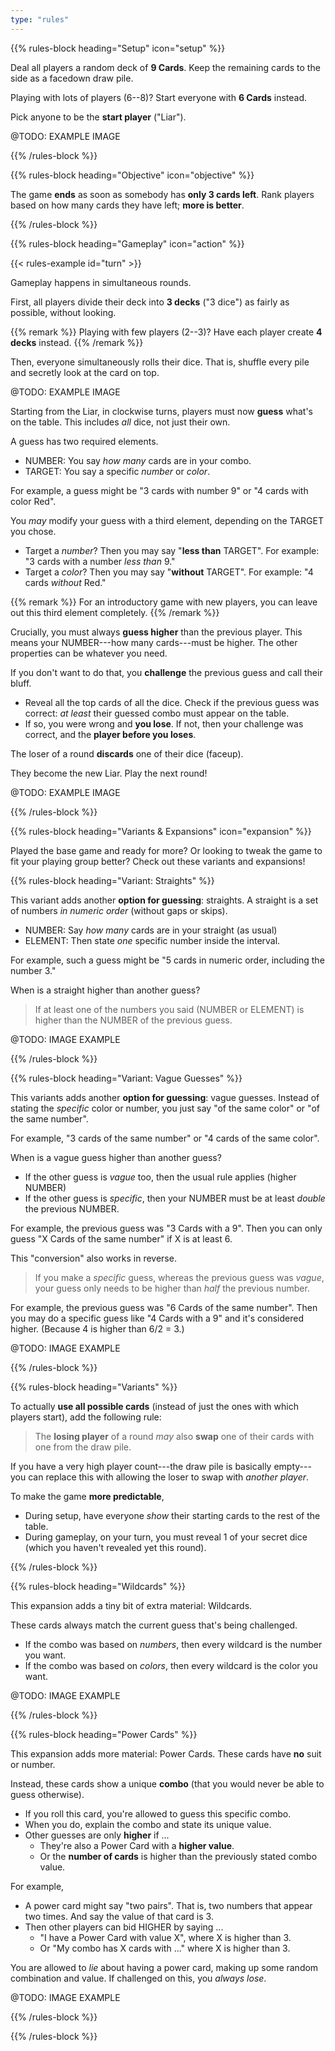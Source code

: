 ```yaml
---
type: "rules"
---
```


{{% rules-block heading="Setup" icon="setup" %}}

Deal all players a random deck of **9 Cards**. Keep the remaining cards to the side as a facedown draw pile.

Playing with lots of players (6--8)? Start everyone with **6 Cards** instead.

Pick anyone to be the **start player** ("Liar").

@TODO: EXAMPLE IMAGE

{{% /rules-block %}}

{{% rules-block heading="Objective" icon="objective" %}}

The game **ends** as soon as somebody has **only 3 cards left**. Rank players based on how many cards they have left; **more is better**.

{{% /rules-block %}}

{{% rules-block heading="Gameplay" icon="action" %}}

{{< rules-example id="turn" >}}

Gameplay happens in simultaneous rounds.

First, all players divide their deck into **3 decks** ("3 dice") as fairly as possible, without looking. 

{{% remark %}}
Playing with few players (2--3)? Have each player create **4 decks** instead.
{{% /remark %}}

Then, everyone simultaneously rolls their dice. That is, shuffle every pile and secretly look at the card on top.

@TODO: EXAMPLE IMAGE

Starting from the Liar, in clockwise turns, players must now **guess** what's on the table. This includes _all_ dice, not just their own.

A guess has two required elements.

* NUMBER: You say _how many_ cards are in your combo.
* TARGET: You say a specific _number_ or _color_.

For example, a guess might be "3 cards with number 9" or "4 cards with color Red".

You _may_ modify your guess with a third element, depending on the TARGET you chose.

* Target a _number_? Then you may say "**less than** TARGET". For example: "3 cards with a number _less than_ 9."
* Target a _color_? Then you may say "**without** TARGET". For example: "4 cards _without_ Red."

{{% remark %}}
For an introductory game with new players, you can leave out this third element completely.
{{% /remark %}}

Crucially, you must always **guess higher** than the previous player. This means your NUMBER---how many cards---must be higher. The other properties can be whatever you need.

If you don't want to do that, you **challenge** the previous guess and call their bluff.
* Reveal all the top cards of all the dice. Check if the previous guess was correct: _at least_ their guessed combo must appear on the table.
* If so, you were wrong and **you lose**. If not, then your challenge was correct, and the **player before you loses**. 

The loser of a round **discards** one of their dice (faceup).

They become the new Liar. Play the next round!

@TODO: EXAMPLE IMAGE

{{% /rules-block %}}

{{% rules-block heading="Variants & Expansions" icon="expansion" %}}

Played the base game and ready for more? Or looking to tweak the game to fit your playing group better? Check out these variants and expansions!

{{% rules-block heading="Variant: Straights" %}}

This variant adds another **option for guessing**: straights. A straight is a set of numbers _in numeric order_ (without gaps or skips).

* NUMBER: Say _how many_ cards are in your straight (as usual)
* ELEMENT: Then state _one_ specific number inside the interval.

For example, such a guess might be "5 cards in numeric order, including the number 3."

When is a straight higher than another guess? 

> If at least one of the numbers you said (NUMBER or ELEMENT) is higher than the NUMBER of the previous guess.

@TODO: IMAGE EXAMPLE

{{% /rules-block %}}

{{% rules-block heading="Variant: Vague Guesses" %}}

This variants adds another **option for guessing**: vague guesses. Instead of stating the _specific_ color or number, you just say "of the same color" or "of the same number".

For example, "3 cards of the same number" or "4 cards of the same color".

When is a vague guess higher than another guess? 

* If the other guess is _vague_ too, then the usual rule applies (higher NUMBER)
* If the other guess is _specific_, then your NUMBER must be at least _double_ the previous NUMBER.

For example, the previous guess was "3 Cards with a 9". Then you can only guess "X Cards of the same number" if X is at least 6.

This "conversion" also works in reverse. 

> If you make a _specific_ guess, whereas the previous guess was _vague_, your guess only needs to be higher than _half_ the previous number.

For example, the previous guess was "6 Cards of the same number". Then you may do a specific guess like "4 Cards with a 9" and it's considered higher. (Because 4 is higher than 6/2 = 3.)

@TODO: IMAGE EXAMPLE

{{% /rules-block %}}

{{% rules-block heading="Variants" %}}

To actually **use all possible cards** (instead of just the ones with which players start), add the following rule:

> The **losing player** of a round _may_ also **swap** one of their cards with one from the draw pile. 

If you have a very high player count---the draw pile is basically empty---you can replace this with allowing the loser to swap with _another player_.

To make the game **more predictable**, 
* During setup, have everyone _show_ their starting cards to the rest of the table.
* During gameplay, on your turn, you must reveal 1 of your secret dice (which you haven't revealed yet this round).

{{% /rules-block %}}

{{% rules-block heading="Wildcards" %}}

This expansion adds a tiny bit of extra material: Wildcards. 

These cards always match the current guess that's being challenged.

* If the combo was based on _numbers_, then every wildcard is the number you want.
* If the combo was based on _colors_, then every wildcard is the color you want.

@TODO: IMAGE EXAMPLE

{{% /rules-block %}}

{{% rules-block heading="Power Cards" %}}

This expansion adds more material: Power Cards. These cards have **no** suit or number.

Instead, these cards show a unique **combo** (that you would never be able to guess otherwise).

* If you roll this card, you're allowed to guess this specific combo.
* When you do, explain the combo and state its unique value.
* Other guesses are only **higher** if ...
  * They're also a Power Card with a **higher value**.
  * Or the **number of cards** is higher than the previously stated combo value.

For example, 
* A power card might say "two pairs". That is, two numbers that appear two times. And say the value of that card is 3.
* Then other players can bid HIGHER by saying ...
  * "I have a Power Card with value X", where X is higher than 3.
  * Or "My combo has X cards with ..." where X is higher than 3.

You are allowed to _lie_ about having a power card, making up some random combination and value. If challenged on this, you _always lose_.

@TODO: IMAGE EXAMPLE

{{% /rules-block %}}

{{% /rules-block %}}

